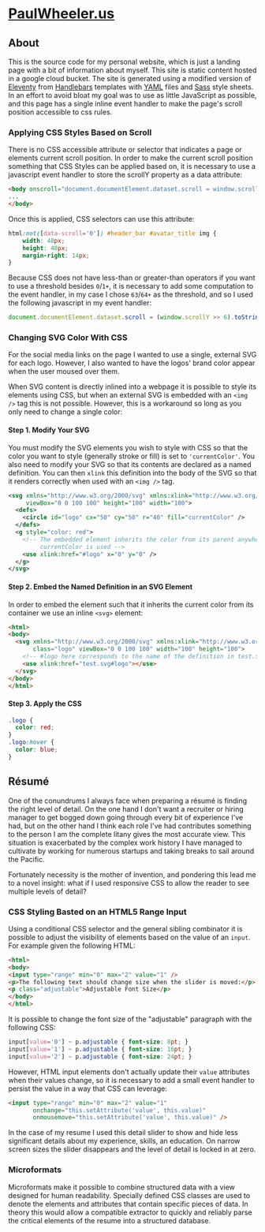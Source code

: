 # [PaulWheeler.us](http://www.paulwheeler.us/)

## About

This is the source code for my personal website, which is just a landing page with a bit of information about myself. This site is static content hosted in a google cloud bucket. The site is generated using a modified version of [Eleventy](https://github.com/sflanker/eleventy) from [Handlebars](https://handlebarsjs.com/) templates with [YAML](https://yaml.org/) files and [Sass](https://sass-lang.com/) style sheets. In an effort to avoid bloat my goal was to use as little JavaScript as possible, and this page has a single inline event handler to make the page's scroll position accessible to css rules.

### Applying CSS Styles Based on Scroll

There is no CSS accessible attribute or selector that indicates a page or elements current scroll position. In order to make the current scroll position something that CSS Styles can be applied based on, it is necessary to use a javascript event handler to store the scrollY property as a data attribute:

```html
<body onscroll="document.documentElement.dataset.scroll = window.scrollY.toString()">
...
</body>
```

Once this is applied, CSS selectors can use this attribute:

```css
html:not([data-scroll='0']) #header_bar #avatar_title img {
    width: 48px;
    height: 48px;
    margin-right: 14px;
}
```

Because CSS does not have less-than or greater-than operators if you want to use a threshold besides `0`/`1+`, it is necessary to add some computation to the event handler, in my case I chose `63`/`64+` as the threshold, and so I used the following javascript in my event handler:

```javascript
document.documentElement.dataset.scroll = (window.scrollY >> 6).toString()
```

### Changing SVG Color With CSS

For the social media links on the page I wanted to use a single, external SVG for each logo. However, I also wanted to have the logos' brand color appear when the user moused over them.

When SVG content is directly inlined into a webpage it is possible to style its elements using CSS, but  when an external SVG is embedded with an `<img />` tag this is not possible. However, this is a workaround so long as you only need to change a single color:

#### Step 1. Modify Your SVG

You must modify the SVG elements you wish to style with CSS so that the color you want to style (generally stroke or fill) is set to `'currentColor'`. You also need to modify your SVG so that its contents are declared as a named definition. You can then `xlink` this definition into the body of the SVG so that it renders correctly when used with an `<img />` tag.

```svg
<svg xmlns="http://www.w3.org/2000/svg" xmlns:xlink="http://www.w3.org/1999/xlink"
     viewBox="0 0 100 100" height="100" width="100">
  <defs>
    <circle id="logo" cx="50" cy="50" r="40" fill="currentColor" />
  </defs>
  <g style="color: red">
    <!-- The embedded element inherits the color from its parent anywhere
         currentColor is used -->
    <use xlink:href="#logo" x="0" y="0" />
  </g>
</svg>
```

#### Step 2. Embed the Named Definition in an SVG Element

In order to embed the element such that it inherits the current color from its container we use an inline `<svg>` element:

```html
<html>
<body>
  <svg xmlns="http://www.w3.org/2000/svg" xmlns:xlink="http://www.w3.org/1999/xlink"
       class="logo" viewBox="0 0 100 100" width="100" height="100">
    <!-- #logo here corresponds to the name of the definition in test.svg -->
    <use xlink:href="test.svg#logo"></use>
  </svg> 
</body>
</html>
```

#### Step 3. Apply the CSS

```css
.logo {
  color: red;
}
.logo:hover {
  color: blue;
}
```

## Résumé

One of the conundrums I always face when preparing a résumé is finding the right level of detail. On the one hand I don't want a recruiter or hiring manager to get bogged down going through every bit of experience I've had, but on the other hand I think each role I've had contributes something to the person I am the complete litany gives the most accurate view. This situation is exacerbated by the complex work history I have managed to cultivate by working for numerous startups and taking breaks to sail around the Pacific.

Fortunately necessity is the mother of invention, and pondering this lead me to a novel insight: what if I used responsive CSS to allow the reader to see multiple levels of detail?

### CSS Styling Basted on an HTML5 Range Input

Using a conditional CSS selector and the general sibling combinator it is possible to adjust the visibility of elements based on the value of an `input`. For example given the following HTML:

```html
<html>
<body>
<input type="range" min="0" max="2" value="1" />
<p>The following text should change size when the slider is moved:</p>
<p class="adjustable">Adjustable Font Size</p>
</body>
</html>
```

It is possible to change the font size of the "adjustable" paragraph with the following CSS:

```css
input[value='0'] ~ p.adjustable { font-size: 8pt; }
input[value='1'] ~ p.adjustable { font-size: 16pt; }
input[value='2'] ~ p.adjustable { font-size: 24pt; }
```

However, HTML input elements don't actually update their `value` attributes when their values change, so it is necessary to add a small event handler to persist the value in a way that CSS can leverage:

```html
<input type="range" min="0" max="2" value="1"
       onchange="this.setAttribute('value', this.value)"
       onmousemove="this.setAttribute('value', this.value)" />
```

In the case of my resume I used this detail slider to show and hide less significant details about my experience, skills, an education. On narrow screen sizes the slider disappears and the level of detail is locked in at zero.

### Microformats

Microformats make it possible to combine structured data with a view designed for human readability. Specially defined CSS classes are used to denote the elements and attributes that contain specific pieces of data. In theory this would allow a compatible extractor to quickly and reliably parse the critical elements of the resume into a structured database.
